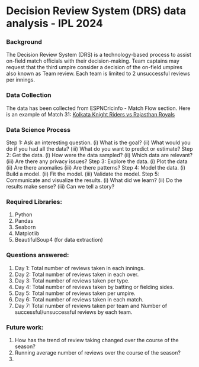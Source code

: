 # Decision Review System (DRS) data analysis - IPL 2024

### Background
The Decision Review System (DRS) is a technology-based process to assist on-field match officials with their decision-making.
Team captains may request that the third umpire consider a decision of the on-field umpires also known as Team review. Each
team is limited to 2 unsuccessful reviews per innings.

### Data Collection
The data has been collected from ESPNCricinfo - Match Flow section. Here is an example of Match 31: [Kolkata Knight Riders vs Rajasthan Royals](https://www.espncricinfo.com/series/indian-premier-league-2024-1410320/kolkata-knight-riders-vs-rajasthan-royals-31st-match-1426269/full-scorecard)

### Data Science Process
Step 1: Ask an interesting question.
        (i)   What is the goal?
        (ii)  What would you do if you had all the data?
        (iii) What do you want to predict or estimate?
Step 2: Get the data.
        (i)   How were the data sampled?
        (ii)  Which data are relevant?
        (iii) Are there any privacy issues?
Step 3: Explore the data.
        (i)   Plot the data
        (ii)  Are there anomalies
        (iii) Are there patterns?
Step 4: Model the data.
        (i)   Build a model.
        (ii)  Fit the model.
        (iii) Validate the model.
Step 5: Communicate and visualize the results.
        (i)   What did we learn?
        (ii)  Do the results make sense?
        (iii) Can we tell a story?

### Required Libraries:
1. Python
2. Pandas
3. Seaborn
4. Matplotlib
5. BeautifulSoup4 (for data extraction)

### Questions answered:
1. Day 1: Total number of reviews taken in each innings.
2. Day 2: Total number of reviews taken in each over.
3. Day 3: Total number of reviews taken per type.
4. Day 4: Total number of reviews taken by batting or fielding sides.
5. Day 5: Total number of reviews taken per umpire.
6. Day 6: Total number of reviews taken in each match.
7. Day 7: Total number of reviews taken per team and Number of successful/unsuccessful reviews by each team.

### Future work:
1. How has the trend of review taking changed over the course of the season?
2. Running average number of reviews over the course of the season?
3. 